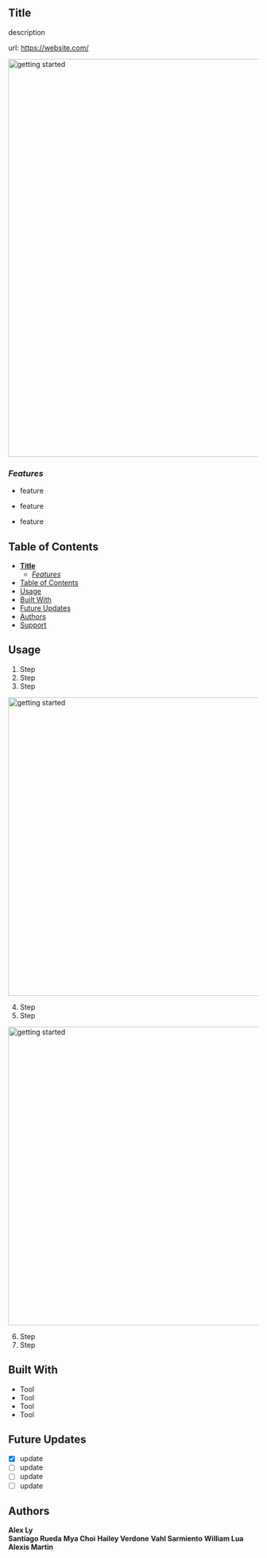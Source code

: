 ## **Title**

description

url: https://website.com/

<img src="" alt="getting started" width="800"/>

### _Features_

- feature

- feature

- feature

## Table of Contents

- [**Title**](#title)
  - [_Features_](#features)
- [Table of Contents](#table-of-contents)
- [Usage](#usage)
- [Built With](#built-with)
- [Future Updates](#future-updates)
- [Authors](#authors)
- [Support](#support)

## Usage

1. Step
2. Step
3. Step

  <img src="" alt="getting started" width="600"/>

4. Step
5. Step

  <img src="" alt="getting started" width="600"/>

6. Step
7. Step

## Built With

- Tool
- Tool
- Tool
- Tool

## Future Updates

- [x] update
- [ ] update
- [ ] update
- [ ] update

## Authors

**Alex Ly**\
**Santiago Rueda**
**Mya Choi**
**Hailey Verdone**
**Vahl Sarmiento**
**William Lua**
**Alexis Martin**
